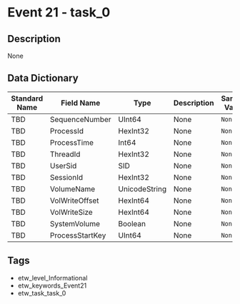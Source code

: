 # Event 21 - task_0

## Description
None

## Data Dictionary
|Standard Name|Field Name|Type|Description|Sample Value|
|---|---|---|---|---|
|TBD|SequenceNumber|UInt64|None|`None`|
|TBD|ProcessId|HexInt32|None|`None`|
|TBD|ProcessTime|Int64|None|`None`|
|TBD|ThreadId|HexInt32|None|`None`|
|TBD|UserSid|SID|None|`None`|
|TBD|SessionId|HexInt32|None|`None`|
|TBD|VolumeName|UnicodeString|None|`None`|
|TBD|VolWriteOffset|HexInt64|None|`None`|
|TBD|VolWriteSize|HexInt64|None|`None`|
|TBD|SystemVolume|Boolean|None|`None`|
|TBD|ProcessStartKey|UInt64|None|`None`|

## Tags
* etw_level_Informational
* etw_keywords_Event21
* etw_task_task_0